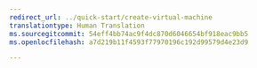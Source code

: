 ```yaml
---
redirect_url: ../quick-start/create-virtual-machine
translationtype: Human Translation
ms.sourcegitcommit: 54eff4bb74ac9f4dc870d6046654bf918eac9bb5
ms.openlocfilehash: a7d219b11f4593f77970196c192d99579d4e23d9

---
```



<!--HONumber=Jan17_HO2-->



